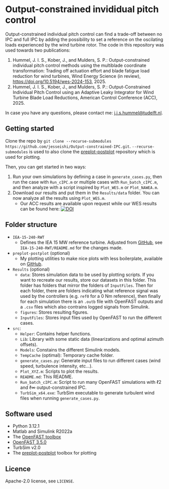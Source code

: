 # Output-constrained invididual pitch control

Output-constrained individual pitch control can find a trade-off between no IPC and full
IPC by adding the possibility to set a reference on the oscilating loads experienced by
the wind turbine rotor. The code in this repository was used towards two publications:

1. Hummel, J. I. S., Kober, J., and Mulders, S. P.: Output-constrained individual pitch
   control methods using the multiblade coordinate transformation: Trading off actuation
   effort and blade fatigue load reduction for wind turbines, Wind Energy Science (in
   review), <https://doi.org/10.5194/wes-2024-153>, 2025.
2. Hummel, J. I. S., Kober, J., and Mulders, S. P.: Output-Constrained Individual Pitch
   Control using an Adaptive Leaky Integrator for Wind Turbine Blade Load Reductions,
   American Control Conference (ACC), 2025.

In case you have any questions, please contact me:
[j.i.s.hummel@tudelft.nl](mailto:j.i.s.hummel@tudelft.nl).

## Getting started

Clone the repo by `git clone --recurse-submodules
https://github.com/jesseishi/Output-constrained-IPC.git`. `--recurse-submodules` is used
to also clone the [preplot-postplot](https://github.com/jesseishi/preplot-postplot)
repository which is used for plotting.

Then, you can get started in two ways:

1. Run your own simulations by defining a case in `generate_cases.py`, then run the case
   with `Run_cIPC.m` or multiple cases with `Run_batch_cIPC.m`, and then analyze with a
   script inspired by `Plot_WES.m` or `Plot_NAWEA.m`.
2. Download our results and put them in the `Results/data` folder. You can now analyze
   all the results using `Plot_WES.m`.
    - Our ACC results are available upon request while our WES results can be found
      here:
      [![DOI](https://data.4tu.nl/v3/datasets/372325a3-306e-4578-9c72-4fcda690a999/doi-badge.svg)](https://doi.org/10.4121/372325a3-306e-4578-9c72-4fcda690a999)

## Folder structure

- `IEA-15-240-RWT`
  - Defines the IEA 15 MW reference turbine. Adjusted from
    [GitHub](https://github.com/IEAWindTask37/IEA-15-240-RWT), see
    `IEA-15-240-RWT/README.md` for the changes made.
- `preplot-postplot` (optional)
  - My plotting utilities to make nice plots with less boilerplate, available on [GitHub](https://github.com/jesseishi/preplot-postplot).
- `Results` (optional)
  - `data`: Stores simulation data to be used by plotting scripts. If you want to
      recreate our results, store our datasets in this folder. This folder has
      folders that mirror the folders of `InputFiles`. Then for each folder,
      there are folders indicating what reference signal was used by the controllers
      (e.g. `ref0` for a 0 Nm reference), then finally for each simulation there is an
      `.outb` file with OpenFAST outputs and a `.csv` files which also contrains logged
      signals from Simulink.
  - `figures`: Stores resulting figures.
  - `InputFiles`: Stores input files used by OpenFAST to run the different cases.
- `src`:
  - `Helper`: Contains helper functions.
  - `Lib`: Library with some static data (linearizations and optimal azimuth offsets).
  - `Models`: Constains the different Simulink models.
  - `TempCache` (optimal): Temporary cache folder.
  - `generate_cases.py`: Generate input files to run different cases (wind speed,
turbulence intensity, etc...).
  - `Plot_XYZ.m`: Scripts to plot the results.
  - `README.md`: This README.
  - `Run_batch_cIPC.m`: Script to run many OpenFAST simulations with ℓ2 and ℓ∞
      output-constrained IPC.
  - `TurbSim_x64.exe`: TurbSim executable to generate turbulent wind files when running
    `generate_cases.py`.

## Software used

- Python 3.12.1
- Matlab and Simulink R2022a
- The [OpenFAST toolbox](https://github.com/OpenFAST/python-toolbox)
- [OpenFAST 3.5.0](https://github.com/OpenFAST/openfast/releases/tag/v3.5.0)
- TurbSim v2.0
- The [preplot-postplot](https://github.com/jesseishi/preplot-postplot) toolbox for
  plotting

## Licence

Apache-2.0 license, see `LICENSE`.
